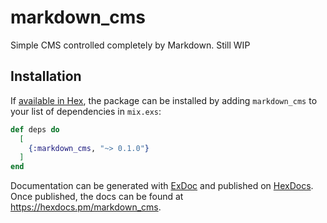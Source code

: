 # markdown_cms

Simple CMS controlled completely by Markdown.
Still WIP

## Installation

If [available in Hex](https://hex.pm/docs/publish), the package can be installed
by adding `markdown_cms` to your list of dependencies in `mix.exs`:

```elixir
def deps do
  [
    {:markdown_cms, "~> 0.1.0"}
  ]
end
```

Documentation can be generated with [ExDoc](https://github.com/elixir-lang/ex_doc)
and published on [HexDocs](https://hexdocs.pm). Once published, the docs can
be found at <https://hexdocs.pm/markdown_cms>.
